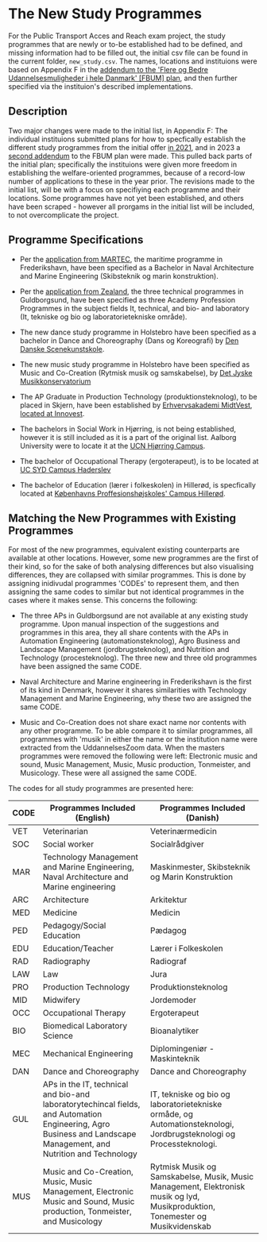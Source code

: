 # The New Study Programmes

For the Public Transport Acces and Reach exam project, the study programmes that are newly or to-be established had to be defined, and missing information had to be filled out, the initial csv file can be found in the current folder, ```new_study.csv```. The names, locations and instituions were based on Appendix F in the [addendum to the 'Flere og Bedre Udannelsesmuligheder i hele Danmark' [FBUM] plan](https://ufm.dk/lovstof/politiske-aftaler/aftale-om-flere-og-bedre-uddannelsesmuligheder-i-hele-danmark/tillaegsaftale-fra-22-marts-2022), and then further specified via the instituion's described implementations. 


## Description 

Two major changes were made to the initial list, in Appendix F: The individual instituions submitted plans for how to specfically establish the different study programmes from the initial offer [in 2021](https://ufm.dk/lovstof/politiske-aftaler/aftale-om-flere-og-bedre-uddannelsesmuligheder-i-hele-danmark/implementering-af-flere-og-bedre-uddannelsesmuligheder-i-hele-danmark), and in 2023 a [second addendum](https://ufm.dk/lovstof/politiske-aftaler/aftale-om-flere-og-bedre-uddannelsesmuligheder-i-hele-danmark/2-tillaegsaftale-fra-4-maj-2023) to the FBUM plan were made. This pulled back parts of the initial plan; specifically the instituions were given more freedom in establishing the welfare-oriented programmes, because of a record-low number of applications to these in the year prior. The revisions made to the initial list, will be with a focus on specifiying each programme and their locations. Some programmes have not yet been established, and others have been scraped - however all prorgams in the initial list will be included, to not overcomplicate the project. 

## Programme Specifications 

- Per the [application from MARTEC](https://ufm.dk/lovstof/politiske-aftaler/aftale-om-flere-og-bedre-uddannelsesmuligheder-i-hele-danmark/bilag/de-maritime-uddannelsesinstitutioner-institutionsplaner.pdf), the maritime programme in Frederikshavn, have been specified as a Bachelor in Naval Architecture and Marine Engineering (Skibsteknik og marin konstruktion). 

- Per the [application from Zealand](https://ufm.dk/lovstof/politiske-aftaler/aftale-om-flere-og-bedre-uddannelsesmuligheder-i-hele-danmark/bilag/erhvervsakademierne-institutionsplaner.pdf), the three technical programmes in Guldborgsund, have been specified as three Academy Profession Programmes in the subject fields It, technical, and bio- and laboratory (It, tekniske og bio og laboratorietekniske område). 

- The new dance study programme in Holstebro have been specified as a bachelor in Dance and Choreography (Dans og Koreografi) by [Den Danske Scenekunstskole](https://ddsks.dk/da/campusser). 

- The new music study programme in Holstebro have been specified as Music and Co-Creation (Rytmisk musik og samskabelse), by [Det Jyske Musikkonservatorium](https://musikkons.dk/uddannelser/rytmisk/rytmisk-musik-og-samskabelse/)

- The AP Graduate in Production Technology (produktionsteknolog), to be placed in Skjern, have been established by [Erhvervsakademi MidtVest, located at Innovest](https://www.eamv.dk/guide-til-uddannelsesvalg/skjern). 

- The bachelors in Social Work in Hjørring, is not being established, however it is still included as it is a part of the original list. Aalborg University were to locate it at the [UCN Hjørring Campus](https://nordjyske.dk/nyheder/hjoerring/dekan-garanterer-en-ny-socialraadgiveruddannelse-med-50-pladser/3438470). 


- The bachelor of Occupational Therapy (ergoterapeut), is to be located at [UC SYD Campus Haderslev](https://www.ucsyd.dk/uddannelse/ergoterapeut)

- The bachelor of Education (lærer i folkeskolen) in Hillerød, is specfically located at [Københavns Proffesionshøjskoles' Campus Hillerød](https://www.kp.dk/uddannelser/laerer/ny-laereruddannelse-i-hilleroed/). 


## Matching the New Programmes with Existing Programmes 

For most of the new programmes, equivalent existing counterparts are available at other locations. However, some new programmes are the first of their kind, so for the sake of both analysing differences but also visualising differences, they are collapsed with similar programmes. This is done by assigning inidivudal programmes 'CODEs' to represent them, and then assigning the same codes to similar but not identical programmes in the cases where it makes sense. This concerns the following: 

- The three APs in Guldborgsund are not available at any existing study programme. Upon manual inspection of the suggestions and programmes in this area, they all share contents with the APs in Automation Engineering (automationsteknolog), Agro Business and Landscape Management (jordbrugsteknolog), and Nutrition and Technology (procesteknolog). The three new and three old programmes have been assigned the same CODE. 

- Naval Architecture and Marine engineering in Frederikshavn is the first of its kind in Denmark, however it shares similarities with Technology Management and Marine Engineering, why these two are assigned the same CODE. 

- Music and Co-Creation does not share exact name nor contents with any other programme. To be able compare it to similar programmes, all programmes with 'musik' in either the name or the institution name were extracted from the UddannelsesZoom data. When the masters programmes were removed the following were left: Electronic music and sound, Music Management, Music, Music production, Tonmeister, and Musicology. These were all assigned the same CODE. 

The codes for all study programmes are presented here: 

|CODE|Programmes Included (English)|Programmes Included (Danish)|
|----|-----------------------------|----------------------------|
|VET|Veterinarian|Veterinærmedicin|
|SOC|Social worker|Socialrådgiver|
|MAR|Technology Management and Marine Engineering, Naval Architecture and Marine engineering|Maskinmester, Skibsteknik og Marin Konstruktion|
|ARC|Architecture|Arkitektur|
|MED|Medicine|Medicin|
|PED|Pedagogy/Social Education|Pædagog|
|EDU|Education/Teacher|Lærer i Folkeskolen|
|RAD|Radiography|Radiograf|
|LAW|Law|Jura|
|PRO|Production Technology|Produktionsteknolog|
|MID|Midwifery|Jordemoder|
|OCC|Occupational Therapy|Ergoterapeut|
|BIO|Biomedical Laboratory Science|Bioanalytiker|
|MEC|Mechanical Engineering|Diplomingeniør - Maskinteknik|
|DAN|Dance and Choreography|Dance and Choreography|
|GUL|APs in the IT, technical and bio-and laboratorytechincal fields, and Automation Engineering, Agro Business and Landscape Management, and Nutrition and Technology|IT, tekniske og bio og laboratorietekniske ormåde, og Automationsteknologi, Jordbrugsteknologi og Processteknologi.|
|MUS|Music and Co-Creation, Music, Music Management, Electronic Music and Sound, Music production, Tonmeister, and Musicology|Rytmisk Musik og Samskabelse, Musik, Music Management, Elektronisk musik og lyd, Musikproduktion, Tonemester og Musikvidenskab|
